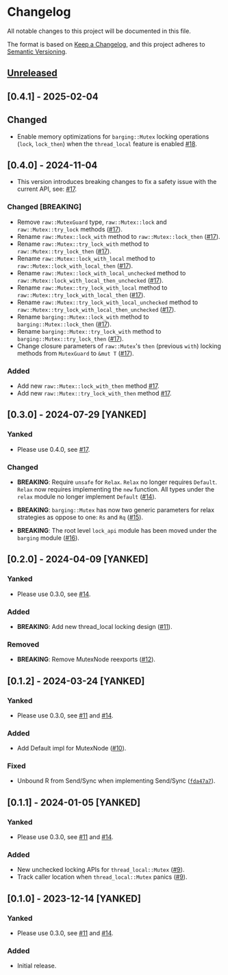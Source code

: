 # Changelog

All notable changes to this project will be documented in this file.

The format is based on [Keep a Changelog](https://keepachangelog.com/en/1.0.0/),
and this project adheres to [Semantic Versioning](https://semver.org/spec/v2.0.0.html).

## [Unreleased]

[Unreleased]: https://github.com/pedromfedricci/mcslock/compare/v0.4.1..HEAD

## [0.4.1] - 2025-02-04

## Changed

- Enable memory optimizations for `barging::Mutex` locking operations (`lock`, `lock_then`)
  when the `thread_local` feature is enabled [#18].

[#18]: https://github.com/pedromfedricci/mcslock/pull/18

## [0.4.0] - 2024-11-04

- This version introduces breaking changes to fix a safety issue with the current API, see: [#17].

### Changed [**BREAKING**]

- Remove `raw::MutexGuard` type, `raw::Mutex::lock` and `raw::Mutex::try_lock` methods ([#17]).
- Rename `raw::Mutex::lock_with` method to `raw::Mutex::lock_then` ([#17]).
- Rename `raw::Mutex::try_lock_with` method to `raw::Mutex::try_lock_then` ([#17]).
- Rename `raw::Mutex::lock_with_local` method to `raw::Mutex::lock_with_local_then` ([#17]).
- Rename `raw::Mutex::lock_with_local_unchecked` method to `raw::Mutex::lock_with_local_then_unchecked` ([#17]).
- Rename `raw::Mutex::try_lock_with_local` method to `raw::Mutex::try_lock_with_local_then` ([#17]).
- Rename `raw::Mutex::try_lock_with_local_unchecked` method to `raw::Mutex::try_lock_with_local_then_unchecked` ([#17]).
- Rename `barging::Mutex::lock_with` method to `barging::Mutex::lock_then` ([#17]).
- Rename `barging::Mutex::try_lock_with` method to `barging::Mutex::try_lock_then` ([#17]).
- Change closure parameters of `raw::Mutex`'s `then` (previous `with`) locking methods from `MutexGuard` to `&mut T` ([#17]).

### Added

- Add new `raw::Mutex::lock_with_then` method [#17].
- Add new `raw::Mutex::try_lock_with_then` method [#17].

[#17]: https://github.com/pedromfedricci/mcslock/pull/17

## [0.3.0] - 2024-07-29 [YANKED]

### Yanked

- Please use 0.4.0, see [#17].

### Changed

- **BREAKING**: Require `unsafe` for `Relax`. `Relax` no longer requires `Default`.
  `Relax` now requires implementing the `new` function. All types under the
  `relax` module no longer implement `Default` ([#14]).

- **BREAKING**: `barging::Mutex` has now two generic parameters for relax
  strategies as oppose to one: `Rs` and `Rq` ([#15]).

- **BREAKING**: The root level `lock_api` module has been moved under the `barging`
  module ([#16]).

[#14]: https://github.com/pedromfedricci/mcslock/pull/14
[#15]: https://github.com/pedromfedricci/mcslock/pull/15
[#16]: https://github.com/pedromfedricci/mcslock/pull/16

## [0.2.0] - 2024-04-09 [YANKED]

### Yanked

- Please use 0.3.0, see [#14].

### Added

- **BREAKING**: Add new thread_local locking design ([#11]).

[#11]: https://github.com/pedromfedricci/mcslock/pull/11

### Removed

- **BREAKING**: Remove MutexNode reexports ([#12]).

[#12]: https://github.com/pedromfedricci/mcslock/pull/12

## [0.1.2] - 2024-03-24 [YANKED]

### Yanked

- Please use 0.3.0, see [#11] and [#14].

### Added

- Add Default impl for MutexNode ([#10]).

[#10]: https://github.com/pedromfedricci/mcslock/pull/10

### Fixed

- Unbound R from Send/Sync when implementing Send/Sync ([`fda47a7`]).

[`fda47a7`]: https://github.com/pedromfedricci/mcslock/commit/fda47a7195d0a74f215cfa8fd0d41f1ffd0c9bea

## [0.1.1] - 2024-01-05 [YANKED]

### Yanked

- Please use 0.3.0, see [#11] and [#14].

### Added

- New unchecked locking APIs for `thread_local::Mutex` ([#9]).
- Track caller location when `thread_local::Mutex` panics ([#9]).

[#9]: https://github.com/pedromfedricci/mcslock/pull/9

## [0.1.0] - 2023-12-14 [YANKED]

### Yanked

- Please use 0.3.0, see [#11] and [#14].

### Added

- Initial release.

